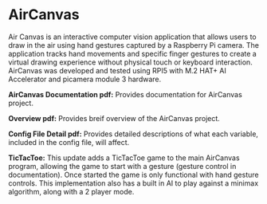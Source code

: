 # AirCanvas
Air Canvas is an interactive computer vision application that allows users to draw in the air using hand gestures captured by a Raspberry Pi camera. The application tracks hand movements and specific finger gestures to create a virtual drawing experience without physical touch or keyboard interaction.
AirCanvas was developed and tested using RPI5 with M.2 HAT+ AI Accelerator and picamera module 3 hardware. 

**AirCanvas Documentation pdf:** Provides documentation for AirCanvas project.

**Overview pdf:** Provides breif overview of the AirCanvas project.

**Config File Detail pdf:** Provides detailed descriptions of what each variable, included in the config file, will affect.

**TicTacToe:** This update adds a TicTacToe game to the main AirCanvas program, allowing the game to start with a gesture (gesture control in documentation). Once started the game is only functional with hand gesture controls. This implementation also has a built in AI to play against a minimax algorithm, along with a 2 player mode.

